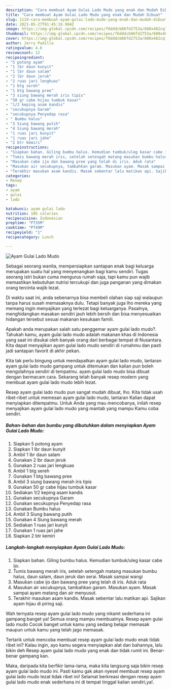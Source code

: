 ```yaml
---
description: "Cara membuat Ayam Gulai Lado Mudo yang enak dan Mudah Dibuat"
title: "Cara membuat Ayam Gulai Lado Mudo yang enak dan Mudah Dibuat"
slug: 1119-cara-membuat-ayam-gulai-lado-mudo-yang-enak-dan-mudah-dibuat
date: 2021-05-27T01:45:19.994Z
image: https://img-global.cpcdn.com/recipes/f6dddcb86fd2753a/680x482cq70/ayam-gulai-lado-mudo-foto-resep-utama.jpg
thumbnail: https://img-global.cpcdn.com/recipes/f6dddcb86fd2753a/680x482cq70/ayam-gulai-lado-mudo-foto-resep-utama.jpg
cover: https://img-global.cpcdn.com/recipes/f6dddcb86fd2753a/680x482cq70/ayam-gulai-lado-mudo-foto-resep-utama.jpg
author: Jerry Padilla
ratingvalue: 4.6
reviewcount: 12
recipeingredient:
- "5 potong ayam"
- "1 lbr daun kunyit"
- "1 lbr daun salam"
- "2 lbr daun jeruk"
- "2 ruas jari lengkuas"
- "1 btg sereh"
- "1 btg bawang pree"
- "3 siung bawang merah iris tipis"
- "50 gr cabe hijau tumbuk kasar"
- "1/2 keping asam kandis"
- "secukupnya Garam"
- "secukupnya Penyedap rasa"
- " Bumbu halus"
- "3 Siung bawang putih"
- "4 Siung bawang merah"
- "1 ruas jari kunyit"
- "1 ruas jari jahe"
- "2 btr kemiri"
recipeinstructions:
- "Siapkan bahan. Giling bumbu halus. Kemudian tumbuk/uleg kasar cabe ijo."
- "Tumis bawang merah iris, setelah setengah matang masukan bumbu halus, daun salam, daun jeruk dan serai. Masak sampai wangi"
- "Masukan cabe ijo dan bawang pree yang telah di iris. Aduk rata"
- "Masukan air secukupnya, tambahkan garam. Masukan ayam. Masak sampai ayam matang dan air menyusut."
- "Terakhir masukan asam kandis. Masak sebentar lalu matikan api. Sajikan ayam hijau di piring saji."
categories:
- Resep
tags:
- ayam
- gulai
- lado

katakunci: ayam gulai lado 
nutrition: 105 calories
recipecuisine: Indonesian
preptime: "PT35M"
cooktime: "PT49M"
recipeyield: "1"
recipecategory: Lunch

---
```



![Ayam Gulai Lado Mudo](https://img-global.cpcdn.com/recipes/f6dddcb86fd2753a/680x482cq70/ayam-gulai-lado-mudo-foto-resep-utama.jpg)

Sebagai seorang wanita, mempersiapkan santapan enak bagi keluarga merupakan suatu hal yang menyenangkan bagi kamu sendiri. Tugas seorang istri bukan cuma mengurus rumah saja, tapi kamu pun wajib memastikan kebutuhan nutrisi tercukupi dan juga panganan yang dimakan orang tercinta wajib lezat.

Di waktu  saat ini, anda sebenarnya bisa membeli olahan siap saji walaupun tanpa harus susah memasaknya dulu. Tetapi banyak juga lho mereka yang memang ingin menyajikan yang terlezat bagi keluarganya. Pasalnya, menghidangkan masakan sendiri jauh lebih bersih dan bisa menyesuaikan hidangan tersebut sesuai makanan kesukaan famili. 



Apakah anda merupakan salah satu penggemar ayam gulai lado mudo?. Tahukah kamu, ayam gulai lado mudo adalah makanan khas di Indonesia yang saat ini disukai oleh banyak orang dari berbagai tempat di Nusantara. Kita dapat menyajikan ayam gulai lado mudo sendiri di rumahmu dan pasti jadi santapan favorit di akhir pekan.

Kita tak perlu bingung untuk mendapatkan ayam gulai lado mudo, lantaran ayam gulai lado mudo gampang untuk ditemukan dan kalian pun boleh mengolahnya sendiri di tempatmu. ayam gulai lado mudo bisa dibuat dengan bermacam cara. Sekarang telah banyak resep modern yang membuat ayam gulai lado mudo lebih lezat.

Resep ayam gulai lado mudo pun sangat mudah dibuat, lho. Kita tidak usah ribet-ribet untuk memesan ayam gulai lado mudo, lantaran Kalian dapat menyiapkan ditempatmu. Untuk Anda yang mau mencobanya, inilah resep menyajikan ayam gulai lado mudo yang mantab yang mampu Kamu coba sendiri.

<!--inarticleads1-->

##### Bahan-bahan dan bumbu yang dibutuhkan dalam menyiapkan Ayam Gulai Lado Mudo:

1. Siapkan 5 potong ayam
1. Siapkan 1 lbr daun kunyit
1. Ambil 1 lbr daun salam
1. Gunakan 2 lbr daun jeruk
1. Gunakan 2 ruas jari lengkuas
1. Ambil 1 btg sereh
1. Gunakan 1 btg bawang pree
1. Ambil 3 siung bawang merah iris tipis
1. Gunakan 50 gr cabe hijau tumbuk kasar
1. Sediakan 1/2 keping asam kandis
1. Gunakan secukupnya Garam
1. Gunakan secukupnya Penyedap rasa
1. Gunakan  Bumbu halus
1. Ambil 3 Siung bawang putih
1. Gunakan 4 Siung bawang merah
1. Sediakan 1 ruas jari kunyit
1. Gunakan 1 ruas jari jahe
1. Siapkan 2 btr kemiri




<!--inarticleads2-->

##### Langkah-langkah menyiapkan Ayam Gulai Lado Mudo:

1. Siapkan bahan. Giling bumbu halus. Kemudian tumbuk/uleg kasar cabe ijo.
1. Tumis bawang merah iris, setelah setengah matang masukan bumbu halus, daun salam, daun jeruk dan serai. Masak sampai wangi
1. Masukan cabe ijo dan bawang pree yang telah di iris. Aduk rata
1. Masukan air secukupnya, tambahkan garam. Masukan ayam. Masak sampai ayam matang dan air menyusut.
1. Terakhir masukan asam kandis. Masak sebentar lalu matikan api. Sajikan ayam hijau di piring saji.




Wah ternyata resep ayam gulai lado mudo yang nikamt sederhana ini gampang banget ya! Semua orang mampu membuatnya. Resep ayam gulai lado mudo Cocok banget untuk kamu yang sedang belajar memasak maupun untuk kamu yang telah jago memasak.

Tertarik untuk mencoba membuat resep ayam gulai lado mudo enak tidak ribet ini? Kalau ingin, ayo kamu segera menyiapkan alat dan bahannya, lalu bikin deh Resep ayam gulai lado mudo yang enak dan tidak rumit ini. Benar-benar gampang kan. 

Maka, daripada kita berfikir lama-lama, maka kita langsung saja bikin resep ayam gulai lado mudo ini. Pasti kamu gak akan nyesel membuat resep ayam gulai lado mudo lezat tidak ribet ini! Selamat berkreasi dengan resep ayam gulai lado mudo enak sederhana ini di tempat tinggal kalian sendiri,ya!.

